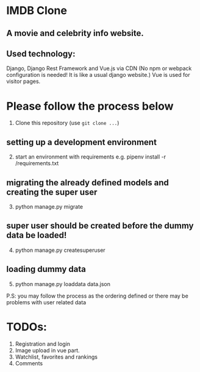 # IMDB Clone
## A movie and celebrity info website.

## Used technology:
Django, Django Rest Framework and Vue.js via CDN (No npm or webpack configuration is needed! It is like a usual django website.) Vue is used for visitor pages.

# Please follow the process below

1. Clone this repository (use `git clone ...`)

## setting up a development environment
2. start an environment with requirements
   e.g. pipenv install -r <project-folder>/requirements.txt

## migrating the already defined models and creating the super user
3. python manage.py migrate

## super user should be created before the dummy data be loaded!
4. python manage.py createsuperuser

## loading dummy data
5. python manage.py loaddata data.json

P.S: you may follow the process as the ordering defined or there may be problems with user related data

# TODOs:
1. Registration and login
2. Image upload in vue part.
3. Watchlist, favorites and rankings
4. Comments